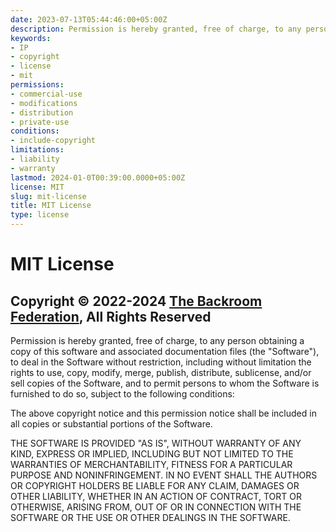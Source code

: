 ```yaml
---
date: 2023-07-13T05:44:46:00+05:00Z
description: Permission is hereby granted, free of charge, to any person obtaining a copy of this software and associated documentation files, yadda, yadda, yadda...
keywords:
- IP
- copyright
- license
- mit
permissions:
- commercial-use
- modifications
- distribution
- private-use
conditions:
- include-copyright
limitations:
- liability
- warranty
lastmod: 2024-01-0T00:39:00.0000+05:00Z
license: MIT
slug: mit-license
title: MIT License
type: license
---
```


# MIT License

## Copyright © 2022-2024 [The Backroom Federation](mailto:dev@backroomfederation.xyz "Send us an email"), All Rights Reserved

Permission is hereby granted, free of charge, to any person obtaining a copy of this software and associated documentation files (the "Software"), to deal in the Software without restriction, including without limitation the rights to use, copy, modify, merge, publish, distribute, sublicense, and/or sell copies of the Software, and to permit persons to whom the Software is furnished to do so, subject to the following conditions:

The above copyright notice and this permission notice shall be included in all copies or substantial portions of the Software.

THE SOFTWARE IS PROVIDED "AS IS", WITHOUT WARRANTY OF ANY KIND, EXPRESS OR IMPLIED, INCLUDING BUT NOT LIMITED TO THE WARRANTIES OF MERCHANTABILITY, FITNESS FOR A PARTICULAR PURPOSE AND NONINFRINGEMENT. IN NO EVENT SHALL THE AUTHORS OR COPYRIGHT HOLDERS BE LIABLE FOR ANY CLAIM, DAMAGES OR OTHER LIABILITY, WHETHER IN AN ACTION OF CONTRACT, TORT OR OTHERWISE, ARISING FROM, OUT OF OR IN CONNECTION WITH THE SOFTWARE OR THE USE OR OTHER DEALINGS IN THE SOFTWARE.

